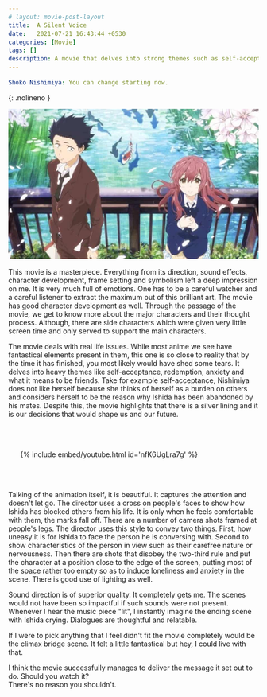 ```yaml
---
# layout: movie-post-layout
title:  A Silent Voice
date:   2021-07-21 16:43:44 +0530
categories: [Movie]
tags: []
description: A movie that delves into strong themes such as self-acceptance, redemption, anxiety and what it means to be friends.
---
```


<style>
.video-container {
  margin: 2.5rem 0;
  padding: 1.5rem;
}

.video-container iframe {
  max-width: 100%;
  margin: 0 auto;
  display: block;
}
</style>

```yaml
Shoko Nishimiya: You can change starting now.
```
{: .nolineno }

![a_silent_voice_image](/assets/img/movies/a_silent_voice_large.jpg)


This movie is a masterpiece. Everything from its direction, sound effects, character development, frame setting and symbolism left a deep impression on me.
It is very much full of emotions. One has to be a careful watcher and a careful listener to extract the maximum out of this brilliant art.
The movie has good character development as well. Through the passage of the movie, we get to know more about the major characters and their thought process.
Although, there are side characters which were given very little screen time and only served to support the main characters.

The movie deals with real life issues. While most anime we see have fantastical elements present in them, this one is so close to reality that by the time it has finished, you most likely would have shed some tears.
It delves into heavy themes like self-acceptance, redemption, anxiety and what it means to be friends.
Take for example self-acceptance, Nishimiya does not like herself because she thinks of herself as a burden on others and considers herself to be the reason why Ishida has been abandoned by his mates.
Despite this, the movie highlights that there is a silver lining and it is our decisions that would shape us and our future.

<div class="video-container">
  {% include embed/youtube.html id='nfK6UgLra7g' %}
</div>


Talking of the animation itself, it is beautiful. It captures the attention and doesn't let go.
The director uses a cross on people's faces to show how Ishida has blocked others from his life. It is only when he feels comfortable with them, the marks fall off.
There are a number of camera shots framed at people's legs. The director uses this style to convey two things. First, how uneasy it is for Ishida to face the person he is conversing with.
Second to show characteristics of the person in view such as their carefree nature or nervousness.
Then there are shots that disobey the two-third rule and put the character at a position close to the edge of the screen, putting most of the space rather too empty so as to induce loneliness and anxiety in the scene.
There is good use of lighting as well.

Sound direction is of superior quality. It completely gets me. The scenes would not have been so impactful if such sounds were not present.
Whenever I hear the music piece "lit", I instantly imagine the ending scene with Ishida crying.
Dialogues are thoughtful and relatable.

If I were to pick anything that I feel didn't fit the movie completely would be the climax bridge scene. It felt a little fantastical but hey, I could live with that.

I think the movie successfully manages to deliver the message it set out to do. Should you watch it?
<br>There's no reason you shouldn't.